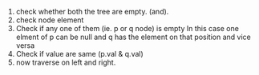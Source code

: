 1. check whether both the tree are empty. (and).
2. check node element
1.  Check if any one of them (ie. p or q node) is empty
In this case one elment of p can be null and q has the element on that position and
vice versa
2.  Check if value are same (p.val & q.val)
3. now traverse on left and right.
​
